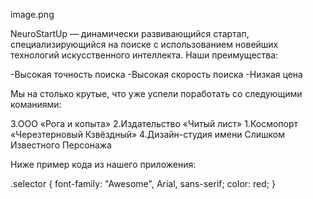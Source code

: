 image.png

NeuroStartUp — динамически развивающийся стартап, специализирующийся на поиске с использованием новейших технологий искусственного интеллекта. Наши преимущества:

-Высокая точность поиска
-Высокая скорость поиска
-Низкая цена

Мы на столько крутые, что уже успели поработать со следующими команиями:

3.ООО «Рога и копыта»
2.Издательство «Читый лист»
1.Космопорт «Черезтерновый Кзвёздный»
4.Дизайн-студия имени Слишком Известного Персонажа

Ниже пример кода из нашего приложения:

.selector {
  font-family: "Awesome", Arial, sans-serif;
  color: red;
}
